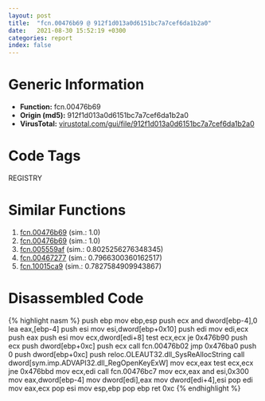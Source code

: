 ```yaml
---
layout: post
title:  "fcn.00476b69 @ 912f1d013a0d6151bc7a7cef6da1b2a0"
date:   2021-08-30 15:52:19 +0300
categories: report
index: false
---
```


# Generic Information
- **Function:** fcn.00476b69
- **Origin (md5):** 912f1d013a0d6151bc7a7cef6da1b2a0
- **VirusTotal:** [virustotal.com/gui/file/912f1d013a0d6151bc7a7cef6da1b2a0][virustotal_ref]

# Code Tags
<span class="tag" id="REGISTRY">REGISTRY</span>


# Similar Functions

1. [fcn.00476b69][similar_1_ref] (sim.: 1.0)
2. [fcn.00476b69][similar_2_ref] (sim.: 1.0)
3. [fcn.005559af][similar_3_ref] (sim.: 0.8025256276348345)
4. [fcn.00467277][similar_4_ref] (sim.: 0.7966300360162517)
5. [fcn.10015ca9][similar_5_ref] (sim.: 0.7827584909943867)


# Disassembled Code

{% highlight nasm %}
push ebp
mov ebp,esp
push ecx
and dword[ebp-4],0
lea eax,[ebp-4]
push esi
mov esi,dword[ebp+0x10]
push edi
mov edi,ecx
push eax
push esi
mov ecx,dword[edi+8]
test ecx,ecx
je 0x476b90
push ecx
push dword[ebp+0xc]
push ecx
call fcn.00476b02
jmp 0x476ba0
push 0
push dword[ebp+0xc]
push reloc.OLEAUT32.dll_SysReAllocString
call dword[sym.imp.ADVAPI32.dll_RegOpenKeyExW]
mov ecx,eax
test ecx,ecx
jne 0x476bbd
mov ecx,edi
call fcn.00476bc7
mov ecx,eax
and esi,0x300
mov eax,dword[ebp-4]
mov dword[edi],eax
mov dword[edi+4],esi
pop edi
mov eax,ecx
pop esi
mov esp,ebp
pop ebp
ret 0xc
{% endhighlight %}


[similar_1_ref]: /report/fcn.00476b69@152885a790b99953ce23874f0947b7bd
[similar_2_ref]: /report/fcn.00476b69@fb9b7d22bc1c143ac66b0575cbdd088d
[similar_3_ref]: /report/fcn.005559af@c60344b51fa39a329b92557d24ff7670
[similar_4_ref]: /report/fcn.00467277@d96761eb00d2d97e2b6f5ffffed0b46a
[similar_5_ref]: /report/fcn.10015ca9@e5d49e0823e602f2ee948ac39d32c1eb
[virustotal_ref]: https://www.virustotal.com/gui/file/912f1d013a0d6151bc7a7cef6da1b2a0